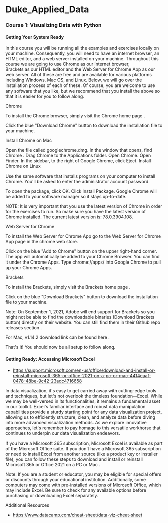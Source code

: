 # Duke_Applied_Data

### Course 1: Visualizing Data with Python

<h4> Getting Your System Ready </h4>

In this course you will be running all the examples and exercises locally on your machine. Consequently, you will need to have an internet browser, an HTML editor, and a web server installed on your machine. Throughout this course we are going to use 
Chrome as our internet browser,  
Brackets as our HTML editor and the 
Web Server for Chrome App as our web server. All of these are free and are available for various platforms including Windows, Mac OS, and Linux. Below, we will go over the installation process of each of these. Of course, you are welcome to use any software that you like, but we recommend that you install the above so that it is easier for you to follow along. 

Chrome

To install the Chrome browser, simply visit the 
Chrome home page
. 


Click the blue "Download Chrome" button to download the installation file to your machine.


Install Chrome on Mac

Open the file called googlechrome.dmg.
In the window that opens, find Chrome .
Drag Chrome to the Applications folder.
Open Chrome.
Open Finder.
In the sidebar, to the right of Google Chrome, click Eject.
Install Chrome on Linux

Use the same software that installs programs on your computer to install Chrome. You'll be asked to enter the administrator account password.

To open the package, click OK.
Click Install Package.
Google Chrome will be added to your software manager so it stays up-to-date.

NOTE: It is very important that you use the latest version of Chrome in order for the exercises to run. So make sure you have the latest version of Chrome installed. The current latest version is: 78.0.3904.108. 


Web Server for Chrome

To install the Web Server for Chrome App go to the 
Web Server for Chrome App
 page in the chrome web store. 


Click on the blue "Add to Chrome" button on the upper right-hand corner. The app will automatically be added to your Chrome Browser. You can find it under the Chrome Apps. Type chrome://apps/ into Google Chrome to pull up your Chrome Apps.



Brackets

To install the Brackets, simply visit the 
Brackets home page
. 


Click on the blue "Download Brackets" button to download the installation file to your machine.

Note: On September 1, 2021, Adobe will end support for Brackets so you might not be able to find the downloadable binaries (Download Brackets button) directly on their website. You can still find them in their 
Github repo releases section
. 


For Mac, v1.14.2 download link can be found 
here
.

That's it! You should now be all setup to follow along. 

<h4> Getting Ready: Accessing Microsoft Excel </h4>

* https://support.microsoft.com/en-us/office/download-and-install-or-reinstall-microsoft-365-or-office-2021-on-a-pc-or-mac-4414eaaf-0478-48be-9c42-23adc4716658

In data visualization, it's easy to get carried away with cutting-edge tools and techniques, but let's not overlook the timeless foundation—Excel. While we may be well-versed in its functionalities, it remains a fundamental asset in our toolkit. Excel's familiar interface and robust data manipulation capabilities provide a sturdy starting point for any data visualization project, allowing us to efficiently structure, clean, and analyze data before diving into more advanced visualization methods. As we explore innovative approaches, let's remember to pay homage to this versatile workhorse that continues to underpin our data visualization endeavors.

If you have a Microsoft 365 subscription, Microsoft Excel is available as part of the Microsoft Office suite. If you don't have a Microsoft 365 subscription or need to install Excel from another source (like a product key or installer file), you can follow these steps to 
download and install or reinstall Microsoft 365 or Office 2021 on a PC or Mac
.

Note: If you are a student or educator, you may be eligible for special offers or discounts through your educational institution. Additionally, some computers may come with pre-installed versions of Microsoft Office, which may include Excel. Be sure to check for any available options before purchasing or downloading Excel separately.

Additional Resources
* https://www.datacamp.com/cheat-sheet/data-viz-cheat-sheet

